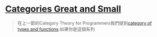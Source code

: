 # [Categories Great and Small](https://bartoszmilewski.com/2014/12/05/categories-great-and-small/)

> 在上一節的Category Theory for Programmers我們提到[category of types and functions](https://bartoszmilewski.com/2014/11/24/types-and-functions/).如果你是這個系列
<!--stackedit_data:
eyJoaXN0b3J5IjpbLTUwMDA1NzAyOSwtNTMxMDk2MzAyXX0=
-->